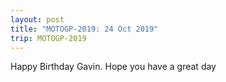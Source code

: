 ```yaml
---
layout: post
title: "MOTOGP-2019: 24 Oct 2019"
trip: MOTOGP-2019
---
```

Happy Birthday Gavin.  Hope you have a great day